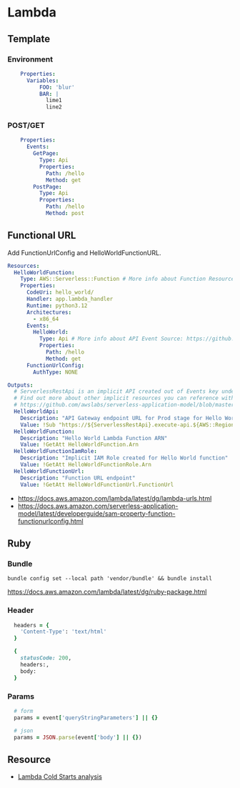 # Lambda

## Template

### Environment

```yaml
    Properties:
      Variables:
          FOO: 'blur'
          BAR: |
            lime1
            line2
```

### POST/GET

```yaml
    Properties:
      Events:
        GetPage:
          Type: Api
          Properties:
            Path: /hello
            Method: get
        PostPage:
          Type: Api
          Properties:
            Path: /hello
            Method: post
```

## Functional URL

Add FunctionUrlConfig and HelloWorldFunctionURL.

```yaml
Resources:
  HelloWorldFunction:
    Type: AWS::Serverless::Function # More info about Function Resource: https://github.com/awslabs/serverless-application-model/blob/master/versions/2016-10-31.md#awsserverlessfunction
    Properties:
      CodeUri: hello_world/
      Handler: app.lambda_handler
      Runtime: python3.12
      Architectures:
        - x86_64
      Events:
        HelloWorld:
          Type: Api # More info about API Event Source: https://github.com/awslabs/serverless-application-model/blob/master/versions/2016-10-31.md#api
          Properties:
            Path: /hello
            Method: get
      FunctionUrlConfig:
        AuthType: NONE

Outputs:
  # ServerlessRestApi is an implicit API created out of Events key under Serverless::Function
  # Find out more about other implicit resources you can reference within SAM
  # https://github.com/awslabs/serverless-application-model/blob/master/docs/internals/generated_resources.rst#api
  HelloWorldApi:
    Description: "API Gateway endpoint URL for Prod stage for Hello World function"
    Value: !Sub "https://${ServerlessRestApi}.execute-api.${AWS::Region}.amazonaws.com/Prod/hello/"
  HelloWorldFunction:
    Description: "Hello World Lambda Function ARN"
    Value: !GetAtt HelloWorldFunction.Arn
  HelloWorldFunctionIamRole:
    Description: "Implicit IAM Role created for Hello World function"
    Value: !GetAtt HelloWorldFunctionRole.Arn
  HelloWorldFunctionUrl:
    Description: "Function URL endpoint"
    Value: !GetAtt HelloWorldFunctionUrl.FunctionUrl
```

- <https://docs.aws.amazon.com/lambda/latest/dg/lambda-urls.html>
- <https://docs.aws.amazon.com/serverless-application-model/latest/developerguide/sam-property-function-functionurlconfig.html>

## Ruby

### Bundle

```shell
bundle config set --local path 'vendor/bundle' && bundle install
```

<https://docs.aws.amazon.com/lambda/latest/dg/ruby-package.html>

### Header

```ruby
  headers = {
    'Content-Type': 'text/html'
  }

  {
    statusCode: 200,
    headers:,
    body:
  }
```

### Params

```ruby
  # form
  params = event['queryStringParameters'] || {}

  # json
  params = JSON.parse(event['body'] || {})
```

## Resource

- [Lambda Cold Starts analysis](https://maxday.github.io/lambda-perf/)

